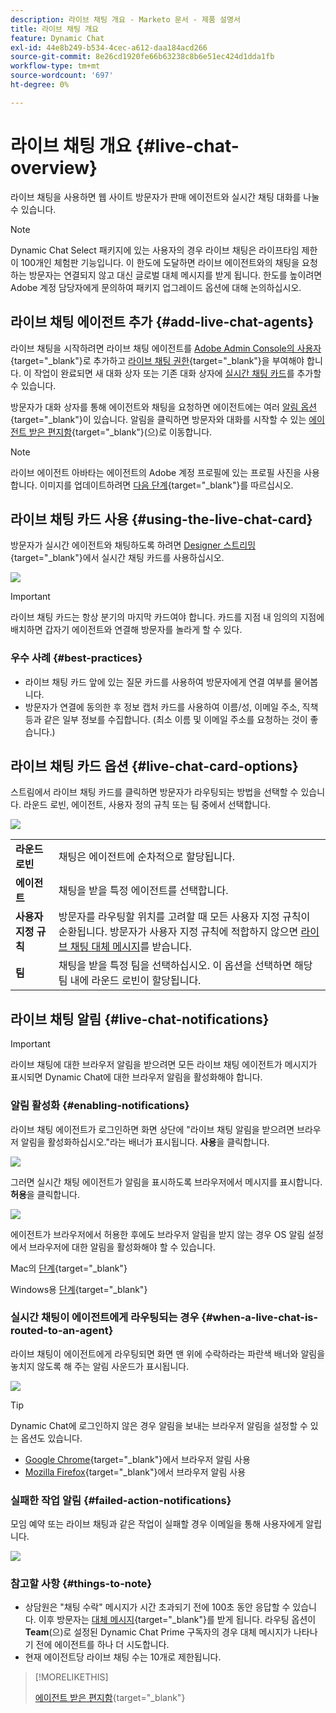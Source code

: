 ```yaml
---
description: 라이브 채팅 개요 - Marketo 문서 - 제품 설명서
title: 라이브 채팅 개요
feature: Dynamic Chat
exl-id: 44e8b249-b534-4cec-a612-daa184acd266
source-git-commit: 8e26cd1920fe66b63238c8b6e51ec424d1dda1fb
workflow-type: tm+mt
source-wordcount: '697'
ht-degree: 0%

---
```


# 라이브 채팅 개요 {#live-chat-overview}

라이브 채팅을 사용하면 웹 사이트 방문자가 판매 에이전트와 실시간 채팅 대화를 나눌 수 있습니다.

>[!NOTE]
>
>Dynamic Chat Select 패키지에 있는 사용자의 경우 라이브 채팅은 라이프타임 제한이 100개인 체험판 기능입니다. 이 한도에 도달하면 라이브 에이전트와의 채팅을 요청하는 방문자는 연결되지 않고 대신 글로벌 대체 메시지를 받게 됩니다. 한도를 높이려면 Adobe 계정 담당자에게 문의하여 패키지 업그레이드 옵션에 대해 논의하십시오.

## 라이브 채팅 에이전트 추가 {#add-live-chat-agents}

라이브 채팅을 시작하려면 라이브 채팅 에이전트를 [Adobe Admin Console의 사용자](/help/marketo/product-docs/demand-generation/dynamic-chat/setup-and-configuration/add-or-remove-chat-users.md#add-a-chat-user){target="_blank"}로 추가하고 [라이브 채팅 권한](/help/marketo/product-docs/demand-generation/dynamic-chat/setup-and-configuration/permissions.md){target="_blank"}을 부여해야 합니다. 이 작업이 완료되면 새 대화 상자 또는 기존 대화 상자에 [실시간 채팅 카드](#using-the-live-chat-card)를 추가할 수 있습니다.

방문자가 대화 상자를 통해 에이전트와 채팅을 요청하면 에이전트에는 여러 [알림 옵션](/help/marketo/product-docs/demand-generation/dynamic-chat/live-chat/agent-inbox.md#live-chat-notifications){target="_blank"}이 있습니다. 알림을 클릭하면 방문자와 대화를 시작할 수 있는 [에이전트 받은 편지함](/help/marketo/product-docs/demand-generation/dynamic-chat/live-chat/agent-inbox.md){target="_blank"}(으)로 이동합니다.

>[!NOTE]
>
>라이브 에이전트 아바타는 에이전트의 Adobe 계정 프로필에 있는 프로필 사진을 사용합니다. 이미지를 업데이트하려면 [다음 단계](https://helpx.adobe.com/kr/manage-account/using/edit-adobe-account-personal-profile.html){target="_blank"}를 따르십시오.

## 라이브 채팅 카드 사용 {#using-the-live-chat-card}

방문자가 실시간 에이전트와 채팅하도록 하려면 [Designer 스트리밍](/help/marketo/product-docs/demand-generation/dynamic-chat/automated-chat/stream-designer.md){target="_blank"}에서 실시간 채팅 카드를 사용하십시오.

![](assets/live-chat-overview-1.png)

>[!IMPORTANT]
>
>라이브 채팅 카드는 항상 분기의 마지막 카드여야 합니다. 카드를 지점 내 임의의 지점에 배치하면 갑자기 에이전트와 연결해 방문자를 놀라게 할 수 있다.

### 우수 사례 {#best-practices}

* 라이브 채팅 카드 앞에 있는 질문 카드를 사용하여 방문자에게 연결 여부를 물어봅니다.
* 방문자가 연결에 동의한 후 정보 캡처 카드를 사용하여 이름/성, 이메일 주소, 직책 등과 같은 일부 정보를 수집합니다. (최소 이름 및 이메일 주소를 요청하는 것이 좋습니다.)

## 라이브 채팅 카드 옵션 {#live-chat-card-options}

스트림에서 라이브 채팅 카드를 클릭하면 방문자가 라우팅되는 방법을 선택할 수 있습니다. 라운드 로빈, 에이전트, 사용자 정의 규칙 또는 팀 중에서 선택합니다.

![](assets/live-chat-overview-2.png)

<table> 
 <tbody> 
  <tr> 
   <td><b>라운드 로빈</b></td>
   <td>채팅은 에이전트에 순차적으로 할당됩니다.</td>
  </tr> 
  <tr> 
   <td><b>에이전트</b></td>
   <td>채팅을 받을 특정 에이전트를 선택합니다.</td>
  </tr>
    <tr> 
   <td><b>사용자 지정 규칙</b></td>
   <td>방문자를 라우팅할 위치를 고려할 때 모든 사용자 지정 규칙이 순환됩니다. 방문자가 사용자 지정 규칙에 적합하지 않으면 <a href="/help/marketo/product-docs/demand-generation/dynamic-chat/setup-and-configuration/agent-management.md#live-chat-fallback" target="_blank">라이브 채팅 대체 메시지</a>를 받습니다.</td>
  </tr> 
  <tr> 
   <td><b>팀</b></td>
   <td>채팅을 받을 특정 팀을 선택하십시오. 이 옵션을 선택하면 해당 팀 내에 라운드 로빈이 할당됩니다.</td>
  </tr>
 </tbody> 
</table>

## 라이브 채팅 알림 {#live-chat-notifications}

>[!IMPORTANT]
>
>라이브 채팅에 대한 브라우저 알림을 받으려면 모든 라이브 채팅 에이전트가 메시지가 표시되면 Dynamic Chat에 대한 브라우저 알림을 활성화해야 합니다.

### 알림 활성화 {#enabling-notifications}

라이브 채팅 에이전트가 로그인하면 화면 상단에 &quot;라이브 채팅 알림을 받으려면 브라우저 알림을 활성화하십시오.&quot;라는 배너가 표시됩니다. **사용**&#x200B;을 클릭합니다.

![](assets/live-chat-overview-4.png)

그러면 실시간 채팅 에이전트가 알림을 표시하도록 브라우저에서 메시지를 표시합니다. **허용**&#x200B;을 클릭합니다.

![](assets/live-chat-overview-5.png)

에이전트가 브라우저에서 허용한 후에도 브라우저 알림을 받지 않는 경우 OS 알림 설정에서 브라우저에 대한 알림을 활성화해야 할 수 있습니다.

Mac의 [단계](https://support.apple.com/guide/mac-help/change-notifications-settings-mh40583/mac){target="_blank"}

Windows용 [단계](https://support.microsoft.com/en-us/windows/change-notification-settings-in-windows-8942c744-6198-fe56-4639-34320cf9444e){target="_blank"}

### 실시간 채팅이 에이전트에게 라우팅되는 경우 {#when-a-live-chat-is-routed-to-an-agent}

라이브 채팅이 에이전트에게 라우팅되면 화면 맨 위에 수락하라는 파란색 배너와 알림을 놓치지 않도록 해 주는 알림 사운드가 표시됩니다.

![](assets/live-chat-overview-3.png)

>[!TIP]
>
>Dynamic Chat에 로그인하지 않은 경우 알림을 보내는 브라우저 알림을 설정할 수 있는 옵션도 있습니다.
>
>* [Google Chrome](https://support.google.com/chrome/answer/3220216?hl=en&amp;co=GENIE.Platform%3DDesktop){target="_blank"}에서 브라우저 알림 사용
>* [Mozilla Firefox](https://support.mozilla.org/en-US/kb/push-notifications-firefox){target="_blank"}에서 브라우저 알림 사용

### 실패한 작업 알림 {#failed-action-notifications}

모임 예약 또는 라이브 채팅과 같은 작업이 실패할 경우 이메일을 통해 사용자에게 알립니다.

![](assets/live-chat-overview-6.png)

### 참고할 사항 {#things-to-note}

* 상담원은 &quot;채팅 수락&quot; 메시지가 시간 초과되기 전에 100초 동안 응답할 수 있습니다. 이후 방문자는 [대체 메시지](/help/marketo/product-docs/demand-generation/dynamic-chat/setup-and-configuration/agent-management.md#live-chat-fallback){target="_blank"}를 받게 됩니다. 라우팅 옵션이 **Team**(으)로 설정된 Dynamic Chat Prime 구독자의 경우 대체 메시지가 나타나기 전에 에이전트를 하나 더 시도합니다.
* 현재 에이전트당 라이브 채팅 수는 10개로 제한됩니다.

>[!MORELIKETHIS]
>
>[에이전트 받은 편지함](/help/marketo/product-docs/demand-generation/dynamic-chat/live-chat/agent-inbox.md){target="_blank"}
